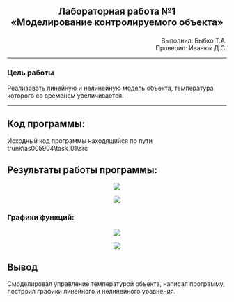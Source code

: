 ## <p align="center">Лабораторная работа №1</br>«Моделирование контролируемого объекта»</p>

<p align="right">Выполнил: Быбко Т.А.</br>
Проверил: Иванюк Д.С.</p>

***
### Цель работы
Реализовать линейную и нелинейную модель объекта, температура которого со временем увеличивается.

***

## Код программы:

Исходный код программы находящийся по пути trunk\as005904\task_01\src


## Результаты работы программы:

<p align="center">
<img src="img/Result1.png">
</p>

<p align="center">
<img src="img/Result2.png">
</p>

### Графики функций:

<p align="center">
<img src="img/Linear.jpg">
</p>

<p align="center">
<img src="img/NonLinear.jpg">
</p>

## Вывод
Смоделировал управление температурой объекта, написал программу, построил графики линейного и нелинейного уравнения. 
